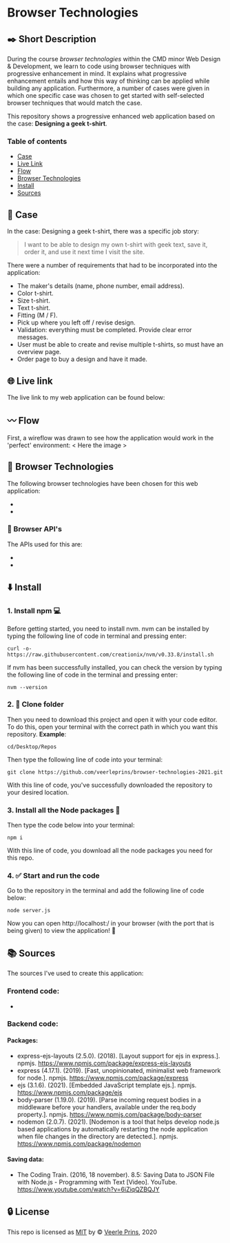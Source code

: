 # Browser Technologies

## :black_nib: Short Description

During the course _browser technologies_ within the CMD minor Web Design & Development, we learn to code using browser techniques with progressive enhancement in mind. It explains what progressive enhancement entails and how this way of thinking can be applied while building any application. Furthermore, a number of cases were given in which one specific case was chosen to get started with self-selected browser techniques that would match the case.

This repository shows a progressive enhanced web application based on the case: **Designing a geek t-shirt**.

### Table of contents

- [Case](#page_with_curl-case)
- [Live Link](#globe_with_meridians-live-link)
- [Flow](#wavy_dash-flow)
- [Browser Technologies](#small_orange_diamond-browser-technologies)
- [Install](#arrow_down-install)
- [Sources](#books-sources)

## :page_with_curl: Case

In the case: Designing a geek t-shirt, there was a specific job story:

> I want to be able to design my own t-shirt with geek text, save it, order it, and use it next time I visit the site.

There were a number of requirements that had to be incorporated into the application:

- The maker's details (name, phone number, email address).
- Color t-shirt.
- Size t-shirt.
- Text t-shirt.
- Fitting (M / F).
- Pick up where you left off / revise design.
- Validation: everything must be completed. Provide clear error messages.
- User must be able to create and revise multiple t-shirts, so must have an overview page.
- Order page to buy a design and have it made.

## :globe_with_meridians: Live link

The live link to my web application can be found below:

## :wavy_dash: Flow

First, a wireflow was drawn to see how the application would work in the 'perfect' environment:
< Here the image >

## :small_orange_diamond: Browser Technologies

The following browser technologies have been chosen for this web application:

-
-

### :link: Browser API's

The APIs used for this are:

-
-

## :arrow_down: Install

### 1. Install npm :computer:

Before getting started, you need to install nvm. nvm can be installed by typing the following line of code in terminal and pressing enter:

`curl -o- https://raw.githubusercontent.com/creationix/nvm/v0.33.8/install.sh `

If nvm has been successfully installed, you can check the version by typing the following line of code in the terminal and pressing enter:

`nvm --version`

### 2. :open_file_folder: Clone folder

Then you need to download this project and open it with your code editor. To do this, open your terminal with the correct path in which you want this repository. **Example**:

`cd/Desktop/Repos`

Then type the following line of code into your terminal:

`git clone https://github.com/veerleprins/browser-technologies-2021.git`

With this line of code, you've successfully downloaded the repository to your desired location.

### 3. Install all the Node packages :bookmark_tabs:

Then type the code below into your terminal:

`npm i`

With this line of code, you download all the node packages you need for this repo.

### 4. :white_check_mark: Start and run the code

Go to the repository in the terminal and add the following line of code below:

`node server.js`

Now you can open http://localhost:<PORT>/ in your browser (with the port that is being given) to view the application! :raised_hands:

## :books: Sources

The sources I've used to create this application:

### Frontend code:

-

### Backend code:

#### Packages:

- express-ejs-layouts (2.5.0). (2018). [Layout support for ejs in express.]. npmjs. https://www.npmjs.com/package/express-ejs-layouts
- express (4.17.1). (2019). [Fast, unopinionated, minimalist web framework for node.]. npmjs. https://www.npmjs.com/package/express
- ejs (3.1.6). (2021). [Embedded JavaScript template ejs.]. npmjs. https://www.npmjs.com/package/ejs
- body-parser (1.19.0). (2019). [Parse incoming request bodies in a middleware before your handlers, available under the req.body property.]. npmjs. https://www.npmjs.com/package/body-parser
- nodemon (2.0.7). (2021). [Nodemon is a tool that helps develop node.js based applications by automatically restarting the node application when file changes in the directory are detected.]. npmjs. https://www.npmjs.com/package/nodemon

#### Saving data:

- The Coding Train. (2016, 18 november). 8.5: Saving Data to JSON File with Node.js - Programming with Text [Video]. YouTube. https://www.youtube.com/watch?v=6iZiqQZBQJY

## :lock: License

This repo is licensed as [MIT]() by :copyright: [Veerle Prins](https://github.com/veerleprins), 2020

<!-- Add a link to your live demo in Github Pages 🌐-->

<!-- replace the code in the /docs folder with your own, so you can showcase your work with GitHub Pages 🌍 -->

<!-- Add a nice poster image here at the end of the week, showing off your shiny frontend 📸 -->

<!-- ...but how does one use this project? What are its features 🤔 -->

<!-- Maybe a checklist of done stuff and stuff still on your wishlist? ✅ -->
